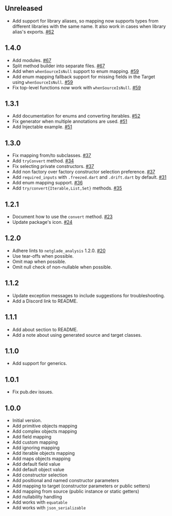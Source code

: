 [//]: # (## Unreleased)

## Unreleased
- Add support for library aliases, so mapping now supports types from different libraries with the same name.
It also work in cases when library alias's exports. [#62](https://github.com/netglade/auto_mappr/pull/62)

## 1.4.0
- Add modules. [#67](https://github.com/netglade/auto_mappr/pull/67)
- Split method builder into separate files. [#67](https://github.com/netglade/auto_mappr/pull/67)
- Add when `whenSourceIsNull` support to enum mapping. [#59](https://github.com/netglade/auto_mappr/pull/59)
- Add enum mapping fallback support for missing fields in the Target using `whenSourceIsNull`. [#59](https://github.com/netglade/auto_mappr/pull/59)
- Fix top-level functions now work with `whenSourceIsNull`. [#59](https://github.com/netglade/auto_mappr/pull/59)

## 1.3.1
- Add documentation for enums and converting iterables. [#52](https://github.com/netglade/auto_mappr/pull/52)
- Fix generator when multiple annotations are used. [#51](https://github.com/netglade/auto_mappr/pull/51)
- Add Injectable example. [#51](https://github.com/netglade/auto_mappr/pull/51)

## 1.3.0
- Fix mapping from/to subclasses. [#37](https://github.com/netglade/auto_mappr/pull/37/)
- Add `tryConvert` method. [#34](https://github.com/netglade/auto_mappr/pull/34)
- Fix selecting private constructors. [#37](https://github.com/netglade/auto_mappr/pull/37)
- Add non factory over factory constructor selection preference. [#37](https://github.com/netglade/auto_mappr/pull/37)
- Add `required_inputs` with `.freezed.dart` and `.drift.dart` by default. [#31](https://github.com/netglade/auto_mappr/pull/31)
- Add enum mapping support. [#36](https://github.com/netglade/auto_mappr/pull/36)
- Add `try/convert{Iterable,List,Set}` methods. [#35](https://github.com/netglade/auto_mappr/pull/35)

## 1.2.1
- Document how to use the `convert` method. [#23](https://github.com/netglade/auto_mappr/pull/23)
- Update package's icon. [#24](https://github.com/netglade/auto_mappr/pull/24)

## 1.2.0
- Adhere lints to `netglade_analysis` 1.2.0. [#20](https://github.com/netglade/auto_mappr/pull/20)
- Use tear-offs when possible.
- Omit map when possible.
- Omit null check of non-nullable when possible.

## 1.1.2
- Update exception messages to include suggestions for troubleshooting.
- Add a Discord link to README.

## 1.1.1
- Add about section to README.
- Add a note about using generated source and target classes.

## 1.1.0
- Add support for generics.

## 1.0.1
- Fix pub.dev issues.

## 1.0.0
- Initial version.
- Add primitive objects mapping
- Add complex objects mapping
- Add field mapping
- Add custom mapping
- Add ignoring mapping
- Add iterable objects mapping
- Add maps objects mapping
- Add default field value
- Add default object value
- Add constructor selection
- Add positional and named constructor parameters
- Add mapping to target (constructor parameters or public setters)
- Add mapping from source (public instance or static getters)
- Add nullability handling
- Add works with `equatable`
- Add works with `json_serializable`
